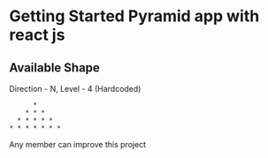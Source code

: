 # Getting Started Pyramid app with react js

## Available Shape

Direction - N, Level - 4 (Hardcoded)

          *
        * * *
      * * * * *
    * * * * * * *

Any member can improve this project
